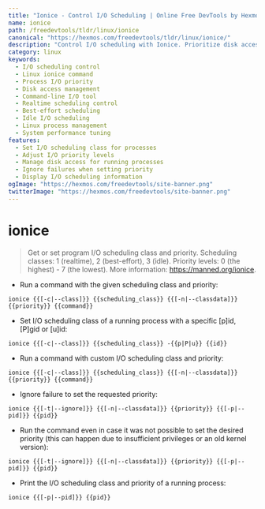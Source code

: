 ```yaml
---
title: "Ionice - Control I/O Scheduling | Online Free DevTools by Hexmos"
name: ionice
path: /freedevtools/tldr/linux/ionice
canonical: "https://hexmos.com/freedevtools/tldr/linux/ionice/"
description: "Control I/O scheduling with Ionice. Prioritize disk access for processes and improve system performance using command line. Free online tool, no registration required."
category: linux
keywords:
  - I/O scheduling control
  - Linux ionice command
  - Process I/O priority
  - Disk access management
  - Command-line I/O tool
  - Realtime scheduling control
  - Best-effort scheduling
  - Idle I/O scheduling
  - Linux process management
  - System performance tuning
features:
  - Set I/O scheduling class for processes
  - Adjust I/O priority levels
  - Manage disk access for running processes
  - Ignore failures when setting priority
  - Display I/O scheduling information
ogImage: "https://hexmos.com/freedevtools/site-banner.png"
twitterImage: "https://hexmos.com/freedevtools/site-banner.png"
---
```


# ionice

> Get or set program I/O scheduling class and priority.
> Scheduling classes: 1 (realtime), 2 (best-effort), 3 (idle).
> Priority levels: 0 (the highest) - 7 (the lowest).
> More information: <https://manned.org/ionice>.

- Run a command with the given scheduling class and priority:

`ionice {{[-c|--class]}} {{scheduling_class}} {{[-n|--classdata]}} {{priority}} {{command}}`

- Set I/O scheduling class of a running process with a specific [p]id, [P]gid or [u]id:

`ionice {{[-c|--class]}} {{scheduling_class}} -{{p|P|u}} {{id}}`

- Run a command with custom I/O scheduling class and priority:

`ionice {{[-c|--class]}} {{scheduling_class}} {{[-n|--classdata]}} {{priority}} {{command}}`

- Ignore failure to set the requested priority:

`ionice {{[-t|--ignore]}} {{[-n|--classdata]}} {{priority}} {{[-p|--pid]}} {{pid}}`

- Run the command even in case it was not possible to set the desired priority (this can happen due to insufficient privileges or an old kernel version):

`ionice {{[-t|--ignore]}} {{[-n|--classdata]}} {{priority}} {{[-p|--pid]}} {{pid}}`

- Print the I/O scheduling class and priority of a running process:

`ionice {{[-p|--pid]}} {{pid}}`

